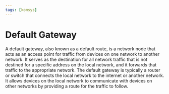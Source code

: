 ```yaml
---
tags: [komsys]
---
```

# Default Gateway
A default gateway, also known as a default route, is a network node that acts as an access point for traffic from devices on one network to another network. It serves as the destination for all network traffic that is not destined for a specific address on the local network, and it forwards that traffic to the appropriate network. The default gateway is typically a router or switch that connects the local network to the internet or another network. It allows devices on the local network to communicate with devices on other networks by providing a route for the traffic to follow.